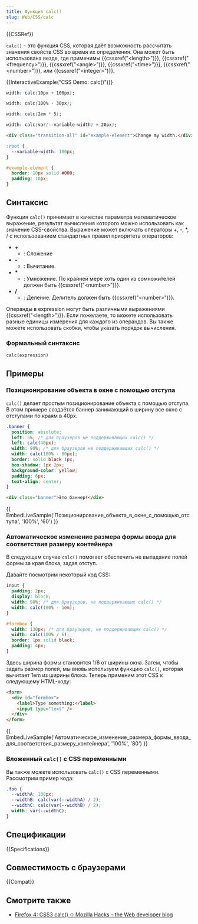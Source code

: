 ```yaml
---
title: Функция calc()
slug: Web/CSS/calc
---
```


{{CSSRef}}

`calc()` - это функция CSS, которая даёт возможность рассчитать значения свойств CSS во время их определения. Она может быть использована везде, где применимы {{cssxref("&lt;length&gt;")}}, {{cssxref("&lt;frequency&gt;")}}, {{cssxref("&lt;angle&gt;")}}, {{cssxref("&lt;time&gt;")}}, {{cssxref("&lt;number&gt;")}}, или {{cssxref("&lt;integer&gt;")}}.

{{InteractiveExample("CSS Demo: calc()")}}

```css interactive-example-choice
width: calc(10px + 100px);
```

```css interactive-example-choice
width: calc(100% - 30px);
```

```css interactive-example-choice
width: calc(2em * 5);
```

```css interactive-example-choice
width: calc(var(--variable-width) + 20px);
```

```html interactive-example
<div class="transition-all" id="example-element">Change my width.</div>
```

```css interactive-example
:root {
  --variable-width: 100px;
}

#example-element {
  border: 10px solid #000;
  padding: 10px;
}
```

## Синтаксис

Функция `calc()` принимает в качестве параметра математическое выражение, результат вычисления которого можно использовать как значение CSS-свойства. Выражение может включать операторы +, -, \*, / с использованием стандартных правил приоритета операторов:

- **+**
  - : Сложение
- **-**
  - : Вычитание.
- **\***
  - : Умножение. По крайней мере хоть один из сомножителей должен быть {{cssxref("&lt;number&gt;")}}.
- **/**
  - : Деление. Делитель должен быть {{cssxref("&lt;number&gt;")}}.

Операнды в expression могут быть различными выражениями {{cssxref("&lt;length&gt;")}}. Если пожелаете, то можете использовать разные единицы измерения для каждого из операндов. Вы также можете использовать скобки, чтобы указать порядок вычисления.

### Формальный синтаксис

```
calc(expression)
```

## Примеры

### Позиционирование объекта в окне с помощью отступа

`calc()` делает простым позиционирование объекта с помощью отступа. В этом примере создаётся баннер занимающий в ширину все окно с отступами по краям в 40px.

```css
.banner {
  position: absolute;
  left: 5%; /* для браузеров не поддерживающих calc() */
  left: calc(40px);
  width: 90%; /* для браузеров не поддерживающих calc() */
  width: calc(100% - 80px);
  border: solid black 1px;
  box-shadow: 1px 2px;
  background-color: yellow;
  padding: 6px;
  text-align: center;
}
```

```html
<div class="banner">Это баннер!</div>
```

{{ EmbedLiveSample('Позиционирование_объекта_в_окне_с_помощью_отступа', '100%', '60') }}

### Автоматическое изменение размера формы ввода для соответствия размеру контейнера

В следующем случае `calc()` помогает обеспечить не выпадание полей формы за края блока, задав отступ.

Давайте посмотрим некоторый код CSS:

```css
input {
  padding: 2px;
  display: block;
  width: 98%; /* для браузеров, не поддерживающих calc() */
  width: calc(100% - 1em);
}

#formbox {
  width: 130px; /* для браузеров, не поддерживающих calc() */
  width: calc(100% / 6);
  border: 1px solid black;
  padding: 4px;
}
```

Здесь ширина формы становится 1/6 от ширины окна. Затем, чтобы задать размер полей, мы вновь используем функцию `calc()`, которая вычитает 1em из ширины блока. Теперь применим этот CSS к следующему HTML-коду:

```html
<form>
  <div id="formbox">
    <label>Type something:</label>
    <input type="text" />
  </div>
</form>
```

{{ EmbedLiveSample('Автоматическое_изменение_размера_формы_ввода_для_соответствия_размеру_контейнера', '100%', '80') }}

### Вложенный `calc()` с CSS переменными

Вы также можете использовать `calc()` с CSS переменными. Рассмотрим пример кода:

```css
.foo {
  --widthA: 100px;
  --widthB: calc(var(--widthA) / 2);
  --widthC: calc(var(--widthB) / 2);
  width: var(--widthC);
}
```

## Спецификации

{{Specifications}}

## Совместимость с браузерами

{{Compat}}

## Смотрите также

- [Firefox 4: CSS3 calc() ✩ Mozilla Hacks – the Web developer blog](https://hacks.mozilla.org/2010/06/css3-calc/)

